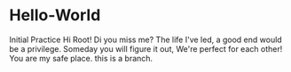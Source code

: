 # Hello-World
Initial Practice
Hi Root!
Di you miss me? 
The life I've led, a good end would be a privilege.
Someday you will figure it out, We're perfect for each other!
You are my safe place.
this is a branch.
